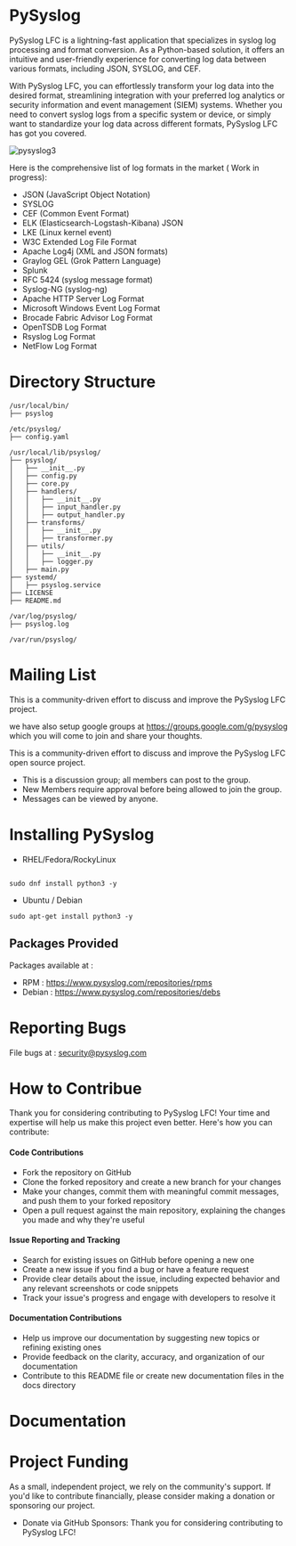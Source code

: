 
PySyslog
=========
PySyslog LFC is a lightning-fast application that specializes in syslog log processing and format conversion. As a Python-based solution, it offers an intuitive and user-friendly experience for converting log data between various formats, including JSON, SYSLOG, and CEF.

With PySyslog LFC, you can effortlessly transform your log data into the desired format, streamlining integration with your preferred log analytics or security information and event management (SIEM) systems. Whether you need to convert syslog logs from a specific system or device, or simply want to standardize your log data across different formats, PySyslog LFC has got you covered.



![pysyslog3](https://github.com/allamiro/PySyslog/assets/279790/258b8399-356d-48d0-9338-99fdf0502de9) </center>


Here is the comprehensive list of log formats in the market ( Work in progress):

* JSON (JavaScript Object Notation)
* SYSLOG
* CEF (Common Event Format)
* ELK (Elasticsearch-Logstash-Kibana) JSON
* LKE (Linux kernel event)
* W3C Extended Log File Format
* Apache Log4j (XML and JSON formats)
* Graylog GEL (Grok Pattern Language)
* Splunk
* RFC 5424 (syslog message format)
* Syslog-NG (syslog-ng)
* Apache HTTP Server Log Format
* Microsoft Windows Event Log Format
* Brocade Fabric Advisor Log Format
* OpenTSDB Log Format
* Rsyslog Log Format
* NetFlow Log Format

Directory Structure 
==================


```
/usr/local/bin/
├── psyslog

/etc/psyslog/
├── config.yaml

/usr/local/lib/psyslog/
├── psyslog/
│   ├── __init__.py
│   ├── config.py
│   ├── core.py
│   ├── handlers/
│   │   ├── __init__.py
│   │   ├── input_handler.py
│   │   ├── output_handler.py
│   ├── transforms/
│   │   ├── __init__.py
│   │   ├── transformer.py
│   ├── utils/
│   │   ├── __init__.py
│   │   ├── logger.py
│   ├── main.py
├── systemd/
│   ├── psyslog.service
├── LICENSE
├── README.md

/var/log/psyslog/
├── psyslog.log

/var/run/psyslog/
```

Mailing List
============
This is a community-driven effort to discuss and improve the PySyslog LFC project.

we have also setup google groups at https://groups.google.com/g/pysyslog which you will come to join and share your thoughts.


This is a community-driven effort to discuss and improve the PySyslog LFC open source project.

* This is a discussion group; all members can post to the group.
* New Members require approval before being allowed to join the group.
* Messages can be viewed by anyone.


Installing PySyslog
===================
* RHEL/Fedora/RockyLinux

```

sudo dnf install python3 -y 

```



* Ubuntu / Debian

```
sudo apt-get install python3 -y
```




Packages Provided
-----------------

Packages available at :
* RPM : https://www.pysyslog.com/repositories/rpms
* Debian : https://www.pysyslog.com/repositories/debs

  


Reporting Bugs
==============
File bugs at :  security@pysyslog.com 



How to Contribue
================
Thank you for considering contributing to PySyslog LFC! Your time and expertise will help us make this project even better. Here's how you can contribute:

#### Code Contributions
* Fork the repository on GitHub
* Clone the forked repository and create a new branch for your changes
* Make your changes, commit them with meaningful commit messages, and push them to your forked repository
* Open a pull request against the main repository, explaining the changes you made and why they're useful
  
#### Issue Reporting and Tracking
* Search for existing issues on GitHub before opening a new one
* Create a new issue if you find a bug or have a feature request
* Provide clear details about the issue, including expected behavior and any relevant screenshots or code snippets
* Track your issue's progress and engage with developers to resolve it
  
#### Documentation Contributions
* Help us improve our documentation by suggesting new topics or refining existing ones
* Provide feedback on the clarity, accuracy, and organization of our documentation
* Contribute to this README file or create new documentation files in the docs directory

Documentation
=============



Project Funding
===============
As a small, independent project, we rely on the community's support. If you'd like to contribute financially, please consider making a donation or sponsoring our project.
* Donate via GitHub Sponsors: 
Thank you for considering contributing to PySyslog LFC!
